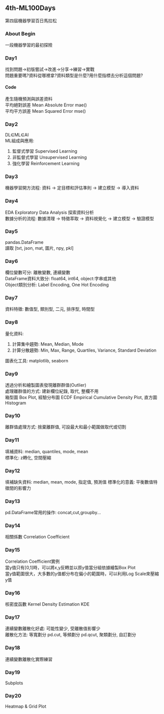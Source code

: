 ## 4th-ML100Days
第四屆機器學習百日馬拉松
### About Begin
一段機器學習的最初探險
### Day1
找到問題->初版嘗試->改進->分享->練習->實戰  
問題重要嗎?資料從哪裡拿?資料類型是什麼?用什麼指標去分析這個問題?
#### Code
產生隨機預測與誤差資料  
平均絕對誤差 Mean Absolute Error mae()  
平均平方誤差 Mean Squared Error mse()
### Day2
DL∈ML∈AI  
ML組成與應用:  
1. 監督式學習 Supervised Learning
2. 非監督式學習 Unsupervised Learning
3. 強化學習 Reinforcement Learning
### Day3
機器學習開方流程: 資料 -> 定目標和評估準則 -> 建立模型 -> 導入資料 
### Day4
EDA Exploratory Data Analysis 探索資料分析  
數據分析的流程: 數據清理 -> 特徵萃取 -> 資料視覺化 -> 建立模型 -> 驗證模型
### Day5
pandas.DataFrame  
讀取 [txt, json, mat, 圖片, npy, pkl]
### Day6
欄位變數可分: 離散變數, 連續變數  
DataFrame資料大致分: float64, int64, object:字串或其他  
Object類別分析: Label Encoding, One Hot Encoding
### Day7
資料特徵: 數值型, 類別型, 二元, 排序型, 時間型
### Day8
量化資料:
1. 計算集中趨勢: Mean, Median, Mode
2. 計算分散趨勢: Min, Max, Range, Quartiles, Variance, Standard Deviation

圖表化工具: matplotlib, seaborn
### Day9
透過分析和繪製圖表發現離群群值(Outlier)  
處理離群值的方式: 建新欄位紀錄, 取代, 整欄不用  
箱型圖 Box Plot, 經驗分布圖 ECDF Empirical Cumulative Density Plot, 直方圖 Histogram
### Day10
離群值處理方式: 捨棄離群值, 可設最大和最小範圍做取代或切割
### Day11
填補資料: median, quantiles, mode, mean  
標準化: z轉化, 空間壓縮
### Day12
填補缺失資料: median, mean, mode, 指定值, 預測值
標準化的意義: 平衡數值特徵間的影響力
### Day13
pd.DataFrame常用的操作: concat,cut,groupby...
### Day14
相關係數 Correlation Coefficient
### Day15
Correlation Coefficient實例  
當y值只有[0,1]時，可以將x,y反轉並以原y值當分組依據繪製Box Plot  
當y值範圍很大，大多數的y值都分布在偏小的範圍時，可以利用Log Scale來壓縮y值
### Day16
核密度函數 Kernel Density Estimation KDE
### Day17
連續變數離散化好處: 可能性變少, 受離散值影響少  
離散化方法: 等寬劃分 pd.cut, 等頻劃分 pd.qcut, 聚類劃分, 自訂劃分
### Day18
連續變數離散化實際練習
### Day19
Subplots
### Day20
Heatmap & Grid Plot
